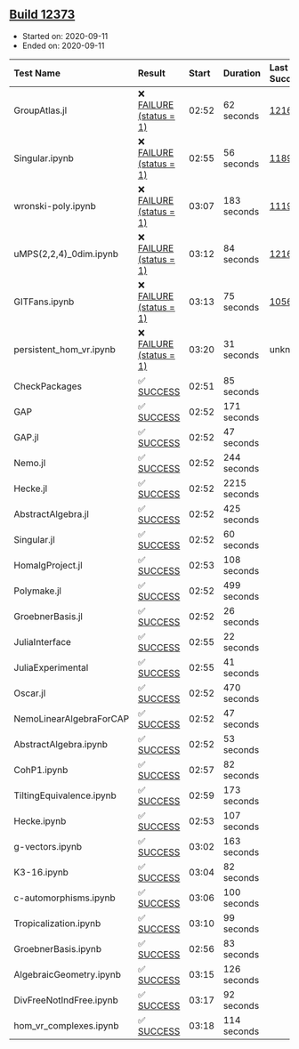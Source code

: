 ## [Build 12373](https://oscarci.mathematik.uni-kl.de/job/oscar/12373/)

* Started on: 2020-09-11
* Ended on: 2020-09-11

| Test Name    | Result | Start | Duration | Last Success | First Failure |
|:-------------|:-------|:------|:---------|:-------------|:--------------|
| GroupAtlas.jl | ❌ [FAILURE (status = 1)](https://oscarci.mathematik.uni-kl.de/job/oscar/12373/artifact/logs/build-12373/GroupAtlas.jl.log) | 02:52 | 62 seconds | [12167](https://oscarci.mathematik.uni-kl.de/job/oscar/12167/) | [12168](https://oscarci.mathematik.uni-kl.de/job/oscar/12168/) |
| Singular.ipynb | ❌ [FAILURE (status = 1)](https://oscarci.mathematik.uni-kl.de/job/oscar/12373/artifact/logs/build-12373/Singular.ipynb.log) | 02:55 | 56 seconds | [11893](https://oscarci.mathematik.uni-kl.de/job/oscar/11893/) | [11894](https://oscarci.mathematik.uni-kl.de/job/oscar/11894/) |
| wronski-poly.ipynb | ❌ [FAILURE (status = 1)](https://oscarci.mathematik.uni-kl.de/job/oscar/12373/artifact/logs/build-12373/wronski-poly.ipynb.log) | 03:07 | 183 seconds | [11192](https://oscarci.mathematik.uni-kl.de/job/oscar/11192/) | [11193](https://oscarci.mathematik.uni-kl.de/job/oscar/11193/) |
| uMPS(2,2,4)_0dim.ipynb | ❌ [FAILURE (status = 1)](https://oscarci.mathematik.uni-kl.de/job/oscar/12373/artifact/logs/build-12373/uMPS-2-2-4-_0dim.ipynb.log) | 03:12 | 84 seconds | [12167](https://oscarci.mathematik.uni-kl.de/job/oscar/12167/) | [12168](https://oscarci.mathematik.uni-kl.de/job/oscar/12168/) |
| GITFans.ipynb | ❌ [FAILURE (status = 1)](https://oscarci.mathematik.uni-kl.de/job/oscar/12373/artifact/logs/build-12373/GITFans.ipynb.log) | 03:13 | 75 seconds | [10566](https://oscarci.mathematik.uni-kl.de/job/oscar/10566/) | [10567](https://oscarci.mathematik.uni-kl.de/job/oscar/10567/) |
| persistent_hom_vr.ipynb | ❌ [FAILURE (status = 1)](https://oscarci.mathematik.uni-kl.de/job/oscar/12373/artifact/logs/build-12373/persistent_hom_vr.ipynb.log) | 03:20 | 31 seconds | unknown | unknown |
| CheckPackages | ✅ [SUCCESS](https://oscarci.mathematik.uni-kl.de/job/oscar/12373/artifact/logs/build-12373/CheckPackages.log) | 02:51 | 85 seconds |  |  |
| GAP | ✅ [SUCCESS](https://oscarci.mathematik.uni-kl.de/job/oscar/12373/artifact/logs/build-12373/GAP.log) | 02:52 | 171 seconds |  |  |
| GAP.jl | ✅ [SUCCESS](https://oscarci.mathematik.uni-kl.de/job/oscar/12373/artifact/logs/build-12373/GAP.jl.log) | 02:52 | 47 seconds |  |  |
| Nemo.jl | ✅ [SUCCESS](https://oscarci.mathematik.uni-kl.de/job/oscar/12373/artifact/logs/build-12373/Nemo.jl.log) | 02:52 | 244 seconds |  |  |
| Hecke.jl | ✅ [SUCCESS](https://oscarci.mathematik.uni-kl.de/job/oscar/12373/artifact/logs/build-12373/Hecke.jl.log) | 02:52 | 2215 seconds |  |  |
| AbstractAlgebra.jl | ✅ [SUCCESS](https://oscarci.mathematik.uni-kl.de/job/oscar/12373/artifact/logs/build-12373/AbstractAlgebra.jl.log) | 02:52 | 425 seconds |  |  |
| Singular.jl | ✅ [SUCCESS](https://oscarci.mathematik.uni-kl.de/job/oscar/12373/artifact/logs/build-12373/Singular.jl.log) | 02:52 | 60 seconds |  |  |
| HomalgProject.jl | ✅ [SUCCESS](https://oscarci.mathematik.uni-kl.de/job/oscar/12373/artifact/logs/build-12373/HomalgProject.jl.log) | 02:53 | 108 seconds |  |  |
| Polymake.jl | ✅ [SUCCESS](https://oscarci.mathematik.uni-kl.de/job/oscar/12373/artifact/logs/build-12373/Polymake.jl.log) | 02:52 | 499 seconds |  |  |
| GroebnerBasis.jl | ✅ [SUCCESS](https://oscarci.mathematik.uni-kl.de/job/oscar/12373/artifact/logs/build-12373/GroebnerBasis.jl.log) | 02:52 | 26 seconds |  |  |
| JuliaInterface | ✅ [SUCCESS](https://oscarci.mathematik.uni-kl.de/job/oscar/12373/artifact/logs/build-12373/JuliaInterface.log) | 02:55 | 22 seconds |  |  |
| JuliaExperimental | ✅ [SUCCESS](https://oscarci.mathematik.uni-kl.de/job/oscar/12373/artifact/logs/build-12373/JuliaExperimental.log) | 02:55 | 41 seconds |  |  |
| Oscar.jl | ✅ [SUCCESS](https://oscarci.mathematik.uni-kl.de/job/oscar/12373/artifact/logs/build-12373/Oscar.jl.log) | 02:52 | 470 seconds |  |  |
| NemoLinearAlgebraForCAP | ✅ [SUCCESS](https://oscarci.mathematik.uni-kl.de/job/oscar/12373/artifact/logs/build-12373/NemoLinearAlgebraForCAP.log) | 02:52 | 47 seconds |  |  |
| AbstractAlgebra.ipynb | ✅ [SUCCESS](https://oscarci.mathematik.uni-kl.de/job/oscar/12373/artifact/logs/build-12373/AbstractAlgebra.ipynb.log) | 02:52 | 53 seconds |  |  |
| CohP1.ipynb | ✅ [SUCCESS](https://oscarci.mathematik.uni-kl.de/job/oscar/12373/artifact/logs/build-12373/CohP1.ipynb.log) | 02:57 | 82 seconds |  |  |
| TiltingEquivalence.ipynb | ✅ [SUCCESS](https://oscarci.mathematik.uni-kl.de/job/oscar/12373/artifact/logs/build-12373/TiltingEquivalence.ipynb.log) | 02:59 | 173 seconds |  |  |
| Hecke.ipynb | ✅ [SUCCESS](https://oscarci.mathematik.uni-kl.de/job/oscar/12373/artifact/logs/build-12373/Hecke.ipynb.log) | 02:53 | 107 seconds |  |  |
| g-vectors.ipynb | ✅ [SUCCESS](https://oscarci.mathematik.uni-kl.de/job/oscar/12373/artifact/logs/build-12373/g-vectors.ipynb.log) | 03:02 | 163 seconds |  |  |
| K3-16.ipynb | ✅ [SUCCESS](https://oscarci.mathematik.uni-kl.de/job/oscar/12373/artifact/logs/build-12373/K3-16.ipynb.log) | 03:04 | 82 seconds |  |  |
| c-automorphisms.ipynb | ✅ [SUCCESS](https://oscarci.mathematik.uni-kl.de/job/oscar/12373/artifact/logs/build-12373/c-automorphisms.ipynb.log) | 03:06 | 100 seconds |  |  |
| Tropicalization.ipynb | ✅ [SUCCESS](https://oscarci.mathematik.uni-kl.de/job/oscar/12373/artifact/logs/build-12373/Tropicalization.ipynb.log) | 03:10 | 99 seconds |  |  |
| GroebnerBasis.ipynb | ✅ [SUCCESS](https://oscarci.mathematik.uni-kl.de/job/oscar/12373/artifact/logs/build-12373/GroebnerBasis.ipynb.log) | 02:56 | 83 seconds |  |  |
| AlgebraicGeometry.ipynb | ✅ [SUCCESS](https://oscarci.mathematik.uni-kl.de/job/oscar/12373/artifact/logs/build-12373/AlgebraicGeometry.ipynb.log) | 03:15 | 126 seconds |  |  |
| DivFreeNotIndFree.ipynb | ✅ [SUCCESS](https://oscarci.mathematik.uni-kl.de/job/oscar/12373/artifact/logs/build-12373/DivFreeNotIndFree.ipynb.log) | 03:17 | 92 seconds |  |  |
| hom_vr_complexes.ipynb | ✅ [SUCCESS](https://oscarci.mathematik.uni-kl.de/job/oscar/12373/artifact/logs/build-12373/hom_vr_complexes.ipynb.log) | 03:18 | 114 seconds |  |  |

